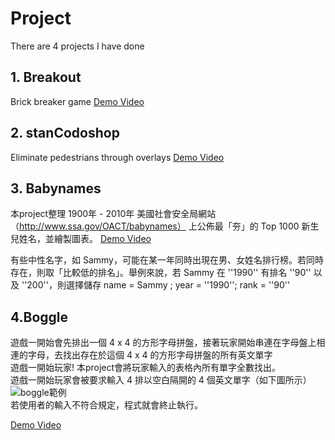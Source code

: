 # Project
There are 4 projects I have done
## 1. Breakout
Brick breaker game [Demo Video](https://drive.google.com/file/d/1VysDsYVIWMNtJmcjQdXYrb7ME31_Qmhd/view?usp=sharing)
## 2. stanCodoshop
Eliminate pedestrians through overlays [Demo Video](https://drive.google.com/file/d/19gIZur6RmJdBXq66bFLkqoCVc2BUOf0p/view?usp=sharing)
## 3. Babynames
   
本project整理 1900年 - 2010年 美國社會安全局網站（http://www.ssa.gov/OACT/babynames） 上公佈最「夯」的 Top 1000 新生兒姓名，並繪製圖表。
[Demo Video](https://drive.google.com/file/d/17niXW04kNxJsGRH8BWrFMTrsHkl6Ka-V/view?usp=sharing)  

有些中性名字，如 Sammy，可能在某一年同時出現在男、女姓名排行榜。若同時存在，則取「比較低的排名」。舉例來說，若 Sammy 在 ''1990'' 有排名 ''90'' 以及 ''200''，則選擇儲存 name = Sammy ; year = ''1990''; rank = ''90''
## 4.Boggle
遊戲一開始會先排出一個 4 x 4 的方形字母拼盤，接著玩家開始串連在字母盤上相連的字母，去找出存在於這個 4 x 4 的方形字母拼盤的所有英文單字    
遊戲一開始玩家!
本project會將玩家輸入的表格內所有單字全數找出。    
遊戲一開始玩家會被要求輸入 4 排以空白隔開的 4 個英文單字（如下圖所示）
![boggle範例](https://user-images.githubusercontent.com/83272077/156507626-60686e7e-06ab-4bba-b40b-5bd71aaef100.jpg)    
若使用者的輸入不符合規定，程式就會終止執行。   

[Demo Video](https://drive.google.com/file/d/19W7njdw6SzjjoE5poPNNcxMa6jJ5kokB/view?usp=sharing)
